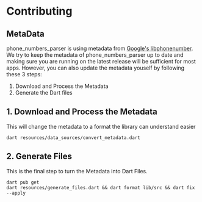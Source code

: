 # Contributing

## MetaData
phone_numbers_parser is using metadata from [Google's libphonenumber](https://github.com/googlei18n/libphonenumber).
We try to keep the metadata of phone_numbers_parser up to date and making sure you are running on the latest release will be sufficient for most apps. However, you can also update the metadata youself by following these 3 steps:

1. Download and Process the Metadata
2. Generate the Dart files

## 1. Download and Process the Metadata

This will change the metadata to a format the library can understand easier

```
dart resources/data_sources/convert_metadata.dart
```

## 2. Generate Files

This is the final step to turn the Metadata into Dart Files.

```
dart pub get
dart resources/generate_files.dart && dart format lib/src && dart fix --apply
```